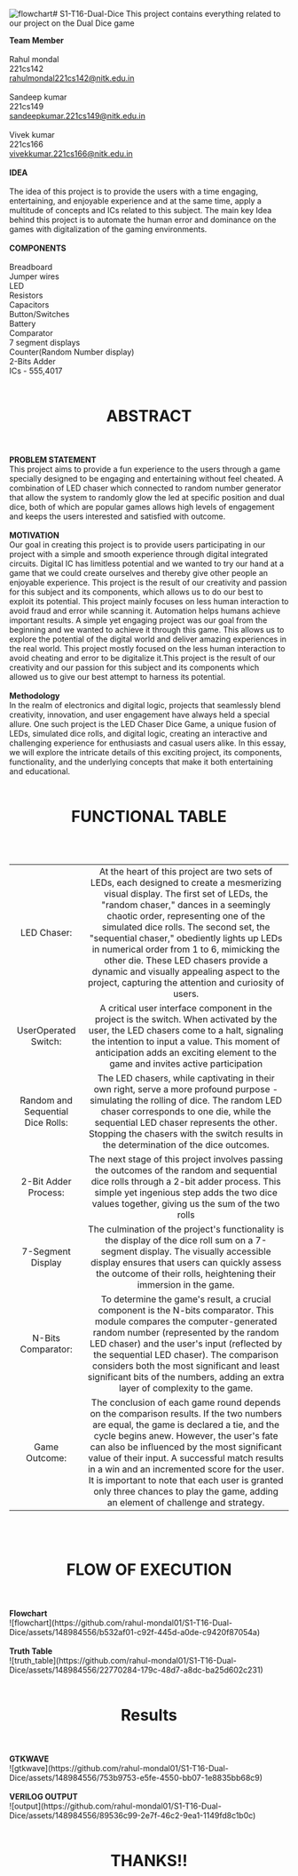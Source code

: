 ![flowchart](https://github.com/rahul-mondal01/S1-T16-Dual-Dice/assets/148984556/5ff5ff80-c667-4cbf-906b-de693b2e40a7)# S1-T16-Dual-Dice
This project contains everything related to our project on the Dual Dice game

<b>Team Member</b> <br><br>
Rahul mondal<br>
221cs142 <br>
rahulmondal221cs142@nitk.edu.in <br><br>
Sandeep kumar <br>
221cs149 <br>
sandeepkumar.221cs149@nitk.edu.in <br><br>
Vivek kumar<br>
221cs166<br>
vivekkumar.221cs166@nitk.edu.in<br><br>
<b>IDEA</b><br><br>
The idea of this project is to provide the users with a time engaging, entertaining, and
enjoyable experience and at the same time, apply a multitude of concepts and ICs
related to this subject. The main key Idea behind this project is to automate the human
error and dominance on the games with digitalization of the gaming environments. <br><br>
<b>COMPONENTS</b> <br><br>
Breadboard <br>
Jumper wires <br>
LED <br>
Resistors <br>
Capacitors <br>
Button/Switches <br>
Battery <br>
Comparator <br>
7 segment displays <br>
Counter(Random Number display) <br>
2-Bits Adder <br>
ICs - 555,4017 <br><br>
<h1 align="center">ABSTRACT</h1><br><br>
<b>PROBLEM STATEMENT</b> <br>
This project aims to provide a fun experience to the users through a game specially
designed to be engaging and entertaining without feel cheated. A combination of LED
chaser which connected to random number generator that allow the system to
randomly glow the led at specific position and dual dice, both of which are popular
games allows high levels of engagement and keeps the users interested and satisfied
with outcome. <br><br>
<b>MOTIVATION</b> <br>
Our goal in creating this project is to provide users participating in our project with a
simple and smooth experience through digital integrated circuits. Digital IC has
limitless potential and we wanted to try our hand at a game that we could create
ourselves and thereby give other people an enjoyable experience. This project is the
result of our creativity and passion for this subject and its components, which allows
us to do our best to exploit its potential. This project mainly focuses on less human
interaction to avoid fraud and error while scanning it. Automation helps humans
achieve important results. A simple yet engaging project was our goal from the
beginning and we wanted to achieve it through this game. This allows us to explore the
potential of the digital world and deliver amazing experiences in the real world. This
project mostly focused on the less human interaction to avoid cheating and error to be
digitalize it.This project is the result of our creativity and our passion for this subject
and its components which allowed us to give our best attempt to harness its potential. <br><br>
<b>Methodology</b> <br>
In the realm of electronics and digital logic, projects that seamlessly blend creativity,
innovation, and user engagement have always held a special allure. One such project is the
LED Chaser Dice Game, a unique fusion of LEDs, simulated dice rolls, and digital logic,
creating an interactive and challenging experience for enthusiasts and casual users alike. In
this essay, we will explore the intricate details of this exciting project, its components,
functionality, and the underlying concepts that make it both entertaining and educational. <br><br>
<h1 align="center">FUNCTIONAL TABLE</h1> <br> <br>
<table>
  <tr>
    <td align="center">LED Chaser:</td>
    <td align="center">At the heart of this project are two sets of LEDs, each designed to create a
mesmerizing visual display. The first set of LEDs, the "random chaser,"
dances in a seemingly chaotic order, representing one of the simulated
dice rolls. The second set, the "sequential chaser," obediently lights up
LEDs in numerical order from 1 to 6, mimicking the other die. These LED
chasers provide a dynamic and visually appealing aspect to the project,
capturing the attention and curiosity of users.
</td>
  </tr>
  <tr>
    <td align="center">UserOperated
Switch:
</td>
    <td align="center">A critical user interface component in the project is the switch. When
activated by the user, the LED chasers come to a halt, signaling the
intention to input a value. This moment of anticipation adds an exciting
element to the game and invites active participation
</td>
  </tr>
  <tr>
    <td align="center">Random and
Sequential
Dice Rolls:</td>
    <td align="center">The LED chasers, while captivating in their own right, serve a more
profound purpose - simulating the rolling of dice. The random LED chaser
corresponds to one die, while the sequential LED chaser represents the
other. Stopping the chasers with the switch results in the determination of
the dice outcomes.
</td>
  </tr>
  <tr>
    <td align="center">2-Bit Adder
Process:
</td>
    <td align="center">The next stage of this project involves passing the outcomes of the random
and sequential dice rolls through a 2-bit adder process. This simple yet
ingenious step adds the two dice values together, giving us the sum of the
two rolls</td>
  </tr>
  <tr>
    <td align="center">7-Segment
Display</td>
    <td align="center">The culmination of the project's functionality is the display of the dice roll
sum on a 7-segment display. The visually accessible display ensures that
users can quickly assess the outcome of their rolls, heightening their
immersion in the game.
</td>
  </tr>
  <tr>
    <td align="center">N-Bits
Comparator:
</td>
    <td align="center">To determine the game's result, a crucial component is the N-bits
comparator. This module compares the computer-generated random
number (represented by the random LED chaser) and the user's input
(reflected by the sequential LED chaser). The comparison considers both
the most significant and least significant bits of the numbers, adding an
extra layer of complexity to the game.
</td>
  </tr>
  <tr>
    <td align="center">Game
Outcome:</td>
    <td align="center">The conclusion of each game round depends on the comparison results. If
the two numbers are equal, the game is declared a tie, and the cycle begins
anew. However, the user's fate can also be influenced by the most
significant value of their input. A successful match results in a win and an
incremented score for the user. It is important to note that each user is
granted only three chances to play the game, adding an element of
challenge and strategy.</td>
  </tr>
</table> <br><br>
<h1 align="center">FLOW OF EXECUTION</h1> <br><br>
<b>Flowchart</b> <br>
![flowchart](https://github.com/rahul-mondal01/S1-T16-Dual-Dice/assets/148984556/b532af01-c92f-445d-a0de-c9420f87054a) <br><br>
<b>Truth Table</b> <br>
![truth_table](https://github.com/rahul-mondal01/S1-T16-Dual-Dice/assets/148984556/22770284-179c-48d7-a8dc-ba25d602c231) <br><br>
<h1 align="center">Results</h1> <br><br>
<b>GTKWAVE</b><br>
![gtkwave](https://github.com/rahul-mondal01/S1-T16-Dual-Dice/assets/148984556/753b9753-e5fe-4550-bb07-1e8835bb68c9) <br><br>
<b>VERILOG OUTPUT</b> <br>
![output](https://github.com/rahul-mondal01/S1-T16-Dual-Dice/assets/148984556/89536c99-2e7f-46c2-9ea1-1149fd8c1b0c) <br><br>
<h1 align="center">THANKS!!</h1>





